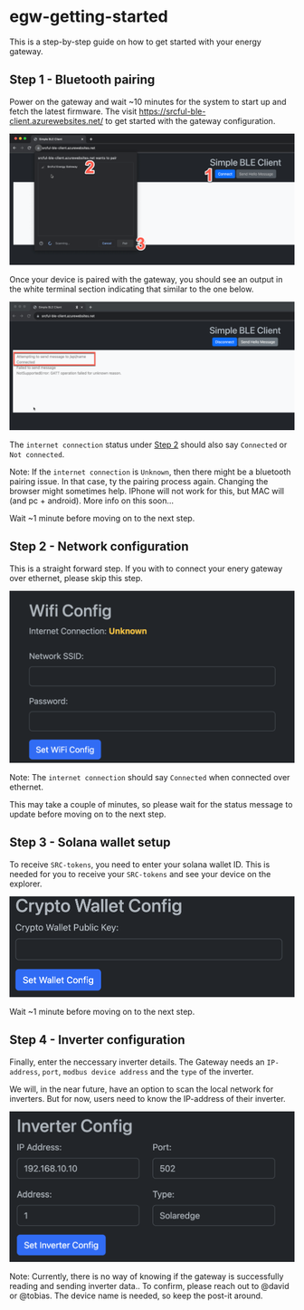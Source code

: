 # egw-getting-started

This is a step-by-step guide on how to get started with your energy gateway. 

## Step 1 - Bluetooth pairing

Power on the gateway and wait ~10 minutes for the system to start up and fetch the latest firmware. The visit https://srcful-ble-client.azurewebsites.net/ to get started with the gateway configuration. 

![Alt text](images/image.png)

Once your device is paired with the gateway, you should see an output in the white terminal section indicating that similar to the one below. 

![Alt text](images/image-1.png)

The `internet connection` status under [Step 2](#step-2) should also say `Connected` or `Not connected`. 

Note: If the `internet connection` is `Unknown`, then there might be a bluetooth pairing issue. In that case, ty the pairing process again. Changing the browser might sometimes help. IPhone will not work for this, but MAC will (and pc + android).
More info on this soon...

Wait ~1 minute before moving on to the next step. 


## Step 2 - Network configuration
This is a straight forward step. If you with to connect your enery gateway over ethernet, please skip this step. 

![Alt text](images/image-2.png)

Note: The `internet connection` should say `Connected` when connected over ethernet. 

This may take a couple of minutes, so please wait for the status message to update before moving on to the next step. 

## Step 3 - Solana wallet setup
To receive `SRC-tokens`, you need to enter your solana wallet ID. This is needed for you to receive your `SRC-tokens` and see your device on the explorer.

![Alt text](images/image-3.png)

Wait ~1 minute before moving on to the next step. 

## Step 4 - Inverter configuration
Finally, enter the neccessary inverter details. The Gateway needs an `IP-address`, `port`, `modbus device address` and the `type` of the inverter. 

We will, in the near future, have an option to scan the local network for inverters. But for now, users need to know the IP-address of their inverter.

![Alt text](images/image-4.png)

Note: Currently, there is no way of knowing if the gateway is successfully reading and sending inverter data.. To confirm, please reach out to @david or @tobias. The device name is needed, so keep the post-it around. 